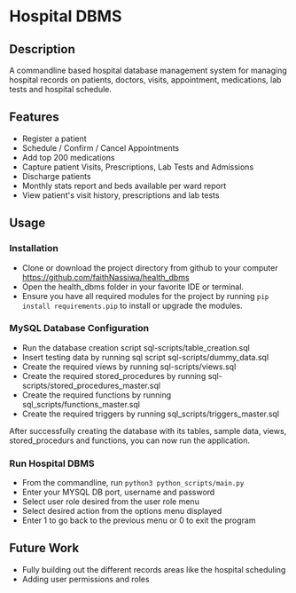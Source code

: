 # Hospital DBMS
## Description
A commandline based hospital database management system for managing hospital records on patients, doctors, visits,
appointment, medications, lab tests and hospital schedule. 

## Features
* Register a patient 
* Schedule / Confirm / Cancel Appointments
* Add top 200 medications
* Capture patient Visits, Prescriptions, Lab Tests and Admissions
* Discharge patients 
* Monthly stats report and beds available per ward report 
* View patient's visit history, prescriptions and lab tests

## Usage
### Installation
* Clone or download the project directory from github to your computer https://github.com/faithNassiwa/health_dbms
* Open the health_dbms folder in your favorite IDE or terminal. 
* Ensure you have all required modules for the project by running `pip install requirements.pip` to install or 
upgrade the modules. 

### MySQL Database Configuration 
* Run the database creation script sql-scripts/table_creation.sql
* Insert testing data by running sql script sql-scripts/dummy_data.sql
* Create the required views by running sql-scripts/views.sql
* Create the required stored_procedures by running sql-scripts/stored_procedures_master.sql
* Create the required functions by running sql_scripts/functions_master.sql
* Create the required triggers by running sql_scripts/triggers_master.sql

After successfully creating the database with its tables, sample data, views, stored_procedurs and functions, you can 
now run the application. 

### Run Hospital DBMS
* From the commandline, run `python3 python_scripts/main.py`
* Enter your MYSQL DB port, username and password
* Select user role desired from the user role menu
* Select desired action from the options menu displayed
* Enter 1 to go back to the previous menu or 0 to exit the program

## Future Work
* Fully building out the different records areas like the hospital scheduling
* Adding user permissions and roles 